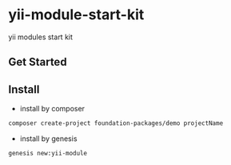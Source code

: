 # yii-module-start-kit

yii modules start kit

## Get Started

## Install

+ install by composer

```bash
composer create-project foundation-packages/demo projectName
```

+ install by genesis

```bash
genesis new:yii-module
```